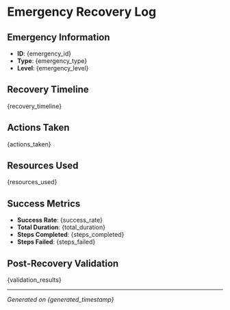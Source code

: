 # Emergency Recovery Log

## Emergency Information
- **ID**: {emergency_id}
- **Type**: {emergency_type}
- **Level**: {emergency_level}

## Recovery Timeline
{recovery_timeline}

## Actions Taken
{actions_taken}

## Resources Used
{resources_used}

## Success Metrics
- **Success Rate**: {success_rate}
- **Total Duration**: {total_duration}
- **Steps Completed**: {steps_completed}
- **Steps Failed**: {steps_failed}

## Post-Recovery Validation
{validation_results}

---
*Generated on {generated_timestamp}*

